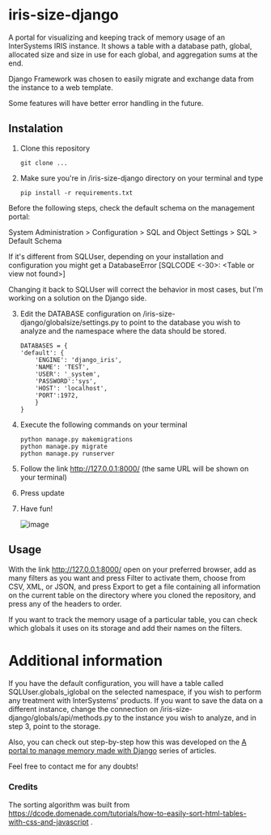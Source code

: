 # iris-size-django
A portal for visualizing and keeping track of memory usage of an InterSystems IRIS instance. It shows a table with a database path, global, allocated size and size in use for each global, and aggregation sums at the end.

Django Framework was chosen to easily migrate and exchange data from the instance to a web template.

Some features will have better error handling in the future.

## Instalation
1. Clone this repository
   ```
   git clone ...
   ```
1. Make sure you're in /iris-size-django directory on your terminal and type
   ```
   pip install -r requirements.txt
   ```

Before the following steps, check the default schema on the management portal:

System Administration > Configuration > SQL and Object Settings > SQL > Default Schema

If it's different from SQLUser, depending on your installation and configuration you might get a DatabaseError [SQLCODE <-30>: \<Table or view not found\>]

Changing it back to SQLUser will correct the behavior in most cases, but I'm working on a solution on the Django side. 

3. Edit the DATABASE configuration on /iris-size-django/globalsize/settings.py to point to the database you wish to analyze and the namespace where the data should be stored.
    ```
    DATABASES = {
    'default': {
        'ENGINE': 'django_iris',
        'NAME': 'TEST',
        'USER': '_system',
        'PASSWORD':'sys',
        'HOST': 'localhost',
        'PORT':1972,
        }
    }
    ```

3. Execute the following commands on your terminal
   ```
   python manage.py makemigrations
   python manage.py migrate
   python manage.py runserver
   ```

4. Follow the link http://127.0.0.1:8000/ (the same URL will be shown on your terminal)
5. Press update
6. Have fun!

   ![image](https://github.com/heloisatambara/iris-size-django/assets/81993336/57cfba5f-dbbd-4590-8c87-a1a47b285547)

## Usage
With the link http://127.0.0.1:8000/ open on your preferred browser, add as many filters as you want and press Filter to activate them, choose from CSV, XML, or JSON, and press Export to get a file containing all information on the current table on the directory where you cloned the repository, and press any of the headers to order.

If you want to track the memory usage of a particular table, you can check which globals it uses on its storage and add their names on the filters.

# Additional information
If you have the default configuration, you will have a table called SQLUser.globals_iglobal on the selected namespace, if you wish to perform any treatment with InterSystems' products. If you want to save the data on a different instance, change the connection on /iris-size-django/globals/api/methods.py to the instance you wish to analyze, and in step 3, point to the storage.

Also, you can check out step-by-step how this was developed on  the [A portal to manage memory made with Django](https://community.intersystems.com/post/portal-manage-memory-made-django-part-1) series of articles.


Feel free to contact me for any doubts!

 ### Credits
 The sorting algorithm was built from  https://dcode.domenade.com/tutorials/how-to-easily-sort-html-tables-with-css-and-javascript .
